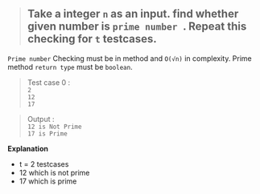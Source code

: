 > ## Take a integer `n` as an input. find whether given number is `prime number `. Repeat this checking for `t` testcases.
`Prime number` Checking must be in method and `O(√n)` in complexity. Prime method `return type` must be `boolean`.


> Test case 0 :</br>
  `2`</br>
  `12`</br>
  `17`</br>

> Output :</br>
`12 is Not Prime`</br>
`17 is Prime`</br>


**Explanation**

- t = 2 testcases
- 12 which is not prime
- 17 which is prime

